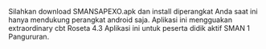 Silahkan download SMANSAPEXO.apk dan install diperangkat Anda
saat ini hanya mendukung perangkat android saja.
Aplikasi ini mengguakan extraordinary cbt Roseta 4.3
Aplikasi ini untuk peserta didik aktif SMAN 1 Pangururan.
